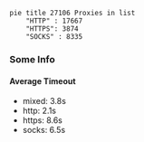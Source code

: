 
```mermaid
pie title 27106 Proxies in list
    "HTTP" : 17667
    "HTTPS": 3874
    "SOCKS" : 8335
```

### Some Info
#### Average Timeout

- mixed: 3.8s
- http: 2.1s
- https: 8.6s
- socks: 6.5s